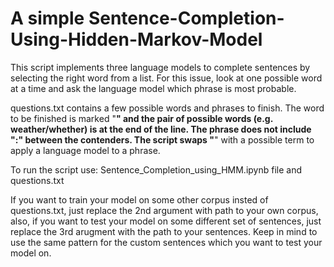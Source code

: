 # A simple Sentence-Completion-Using-Hidden-Markov-Model

This script implements three language models to complete sentences by selecting the right word from a list. 
For this issue, look at one possible word at a time and ask the language model which phrase is most probable.

questions.txt contains a few possible words and phrases to finish. 
The word to be finished is marked "____" and the pair of possible words (e.g. weather/whether) is at the end of the line. 
The phrase does not include ":" between the contenders. The script swaps "____" with a possible term to apply a language model to a phrase.

To run the script use: Sentence_Completion_using_HMM.ipynb file and questions.txt

If you want to train your model on some other corpus insted of questions.txt, just replace the 2nd argument with path to your own corpus, also, 
if you want to test your model on some different set of sentences, just replace the 3rd arugment with the path to your sentences. 
Keep in mind to use the same pattern for the custom sentences which you want to test your model on.
